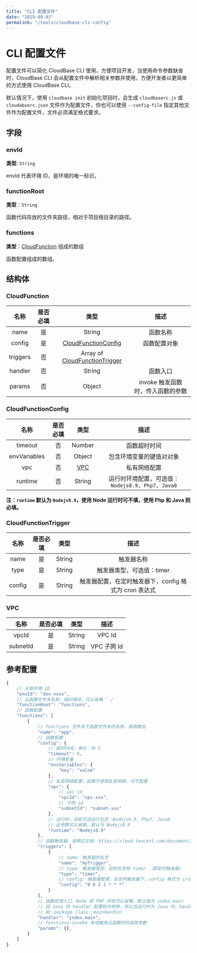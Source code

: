 ```yaml
---
title: "CLI 配置文件"
date: "2019-09-03"
permalink: "/tools/cloudbase-cli-config"
---
```


# CLI 配置文件

配置文件可以简化 CloudBase CLI 使用，方便项目开发，当使用命令参数缺省时，CloudBase CLI 会从配置文件中解析相关参数并使用，方便开发者以更简单的方式使用 CloudBase CLI。

默认情况下，使用 `cloudbase init` 初始化项目时，会生成 `cloudbaserc.js` 或 `cloudabserc.json` 文件作为配置文件，你也可以使用 `--config-file` 指定其他文件作为配置文件，文件必须满足格式要求。

## 字段

### envId

**类型**: `String`

envId 代表环境 ID，是环境的唯一标识。

### functionRoot

**类型**：`String`

函数代码存放的文件夹路径，相对于项目根目录的路径。

### functions

**类型**：[CloudFunction](#cloudfunction) 组成的数组

函数配置组成的数组。

## 结构体

### CloudFunction

|   名称   | 是否必填 |                          类型                          |               描述                |
| :------: | :------: | :----------------------------------------------------: | :-------------------------------: |
|   name   |    是    |                         String                         |             函数名称              |
|  config  |    是    |      [CloudFunctionConfig](#cloudfunctionconfig)       |           函数配置对象            |
| triggers |    否    | Array of [CloudFunctionTrigger](#cloudfunctiontrigger) |                                   |
| handler  |    否    |                         String                         |             函数入口              |
|  params  |    否    |                         Object                         | invoke 触发函数时，传入函数的参数 |

### CloudFunctionConfig

|     名称     | 是否必填 |    类型     |                       描述                        |
| :----------: | :------: | :---------: | :-----------------------------------------------: |
|   timeout    |    否    |   Number    |                   函数超时时间                    |
| envVariables |    否    |   Object    |             包含环境变量的键值对对象              |
|     vpc      |    否    | [VPC](#vpc) |                   私有网络配置                    |
|   runtime    |    否    |   String    | 运行时环境配置，可选值： `Nodejs8.9, Php7, Java8` |

**注：`runtime` 默认为 `Nodejs8.9`，使用 Node 运行时可不填，使用 Php 和 Java 则必填。**

### CloudFunctionTrigger

|  名称  | 是否必填 |  类型  |                         描述                          |
| :----: | :------: | :----: | :---------------------------------------------------: |
|  name  |    是    | String |                      触发器名称                       |
|  type  |    是    | String |               触发器类型，可选值：timer               |
| config |    是    | String | 触发器配置，在定时触发器下，config 格式为 cron 表达式 |

### VPC

|   名称   | 是否必填 |  类型  |    描述     |
| :------: | :------: | :----: | :---------: |
|  vpcId   |    是    | String |   VPC Id    |
| subnetId |    是    | String | VPC 子网 Id |

## 参考配置

```js
{
    // 关联环境 ID
    "envId": "dev-xxxx",
    // 云函数文件夹名称，相对路径，可以省略 './
    "functionRoot": "functions",
    // 函数配置
    "functions": [
        {
            // functions 文件夹下函数文件夹的名称，即函数名
            "name": "app",
            // 函数配置
            "config": {
                // 超时时间，单位：秒 S
                "timeout": 5,
                // 环境变量
                "envVariables": {
                    "key": "value"
                },
                // 私有网络配置，如果不使用私有网络，可不配置
                "vpc": {
                    // vpc id
                    "vpcId": "vpc-xxx",
                    // 子网 id
                    "subnetId": "subnet-xxx"
                },
                // 运行时，目前可选运行包含：Nodejs8.9, Php7, Java8
                // 此参数可以省略，默认为 Nodejs8.9
                "runtime": "Nodejs8.9"
            },
            // 函数触发器，说明见文档: https://cloud.tencent.com/document/product/876/32314
            "triggers": [
                {
                    // name: 触发器的名字
                    "name": "myTrigger",
                    // type: 触发器类型，目前仅支持 timer （即定时触发器）
                    "type": "timer",
                    // config: 触发器配置，在定时触发器下，config 格式为 cron 表达式
                    "config": "0 0 2 1 * * *"
                }
            ],
            // 函数处理入口，Node 和 PHP 项目可以省略，默认值为 index.main
            // 因 Java 的 handler 配置较为特殊，所以当运行时为 Java 时，handler 不能省略
            // 如：package.Class::mainHandler
            "handler": "index.main",
            // functions:invoke 本地触发云函数时的调用参数
            "params": {},
        }
    ]
}
```
